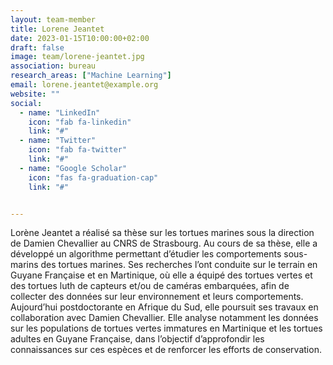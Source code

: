 ```yaml
---
layout: team-member
title: Lorene Jeantet
date: 2023-01-15T10:00:00+02:00
draft: false
image: team/lorene-jeantet.jpg
association: bureau
research_areas: ["Machine Learning"]
email: lorene.jeantet@example.org
website: ""
social:
  - name: "LinkedIn"
    icon: "fab fa-linkedin"
    link: "#"
  - name: "Twitter"
    icon: "fab fa-twitter"
    link: "#"
  - name: "Google Scholar"
    icon: "fas fa-graduation-cap"
    link: "#"


---
```


Lorène Jeantet a réalisé sa thèse sur les tortues marines sous la direction de Damien Chevallier au CNRS de Strasbourg. Au cours de sa thèse, elle a développé un algorithme permettant d’étudier les comportements sous-marins des tortues marines. Ses recherches l’ont conduite sur le terrain en Guyane Française et en Martinique, où elle a équipé des tortues vertes et des tortues luth de capteurs et/ou de caméras embarquées, afin de collecter des données sur leur environnement et leurs comportements. Aujourd’hui postdoctorante en Afrique du Sud, elle poursuit ses travaux en collaboration avec Damien Chevallier. Elle analyse notamment les données sur les populations de tortues vertes immatures en Martinique et les tortues adultes en Guyane Française, dans l’objectif d’approfondir les connaissances sur ces espèces et de renforcer les efforts de conservation.
